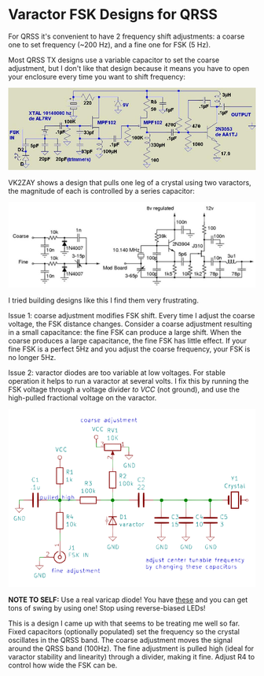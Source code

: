 # Varactor FSK Designs for QRSS

For QRSS it's convenient to have 2 frequency shift adjustments: a coarse one to set frequency (~200 Hz), and a fine one for FSK (5 Hz). 

Most QRSS TX designs use a variable capacitor to set the coarse adjustment, but I don't like that design because it means you have to open your enclosure every time you want to shift frequency:

![](/graphics/diagrams/qrss-tx-aa1tj.jpg)

VK2ZAY shows a design that pulls one leg of a crystal using two varactors, the magnitude of each is controlled by a series capacitor:

![](/graphics/diagrams/varactor-tuning-vk2zay.jpg)

I tried building designs like this I find them very frustrating. 

Issue 1: coarse adjustment modifies FSK shift.
Every time I adjust the coarse voltage, the FSK distance changes. Consider a coarse adjustment resulting in a small capacitance: the fine FSK can produce a large shift. When the coarse produces a large capacitance, the fine FSK has little effect. If your fine FSK is a perfect 5Hz and you adjust the coarse frequency, your FSK is no longer 5Hz.

Issue 2: varactor diodes are too variable at low voltages. For stable operation it helps to run a varactor at several volts. I fix this by running the FSK voltage through a voltage divider _to VCC_ (not ground), and use the high-pulled fractional voltage on the varactor.

![](/graphics/diagrams/varactor-tuning-aj4vd-v1.PNG)

**NOTE TO SELF:** Use a real varicap diode! You have [these](https://uk.rs-online.com/webdocs/0466/0900766b80466490.pdf) and you can get tons of swing by using one! Stop using reverse-biased LEDs!

This is a design I came up with that seems to be treating me well so far. Fixed capacitors (optionally populated) set the frequency so the crystal oscillates in the QRSS band. The coarse adjustment moves the signal around the QRSS band (100Hz). The fine adjustment is pulled high (ideal for varactor stability and linearity) through a divider, making it fine. Adjust R4 to control how wide the FSK can be.
